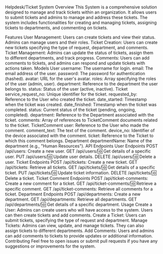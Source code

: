 Helpdesk/Ticket System
Overview
This System is a comprehensive solution designed to manage and track tickets within an organization. It allows users to submit tickets and admins to manage and address these tickets. The system includes functionalities for creating and managing tickets, assigning tickets to departments, and commenting on tickets.




Features
User Management: Users can create tickets and view their status. Admins can manage users and their roles.
Ticket Creation: Users can create new tickets specifying the type of request, department, and comments.
Ticket Management: Admins can update the status of tickets, assign them to different departments, and track progress.
Comments: Users can add comments to tickets, and admins can respond and update tickets with actions taken.
Models
User
username: The username for login.
email: The email address of the user.
password: The password for authentication (hashed).
avatar: URL for the user's avatar.
roles: Array specifying the roles of the user (admin, user).
department: Reference to the department the user belongs to.
status: Status of the user (active, inactive).
Ticket
service_request_no: Unique identifier for the ticket.
requested_by: Reference to the User who created the ticket.
date_started: Timestamp when the ticket was created.
date_finished: Timestamp when the ticket was completed.
status: Current status of the ticket (pending, ongoing, completed).
department: Reference to the Department associated with the ticket.
comments: Array of references to TicketComment documents related to the ticket.
TicketComment
user: Reference to the User who made the comment.
comment_text: The text of the comment.
device_no: Identifier of the device associated with the comment.
ticket: Reference to the Ticket to which this comment belongs.
Department
departmentName: Name of the department (e.g., "Human Resources").
API Endpoints
User Endpoints
POST /api/users: Create a new user.
GET /api/users/:id: Get details of a specific user.
PUT /api/users/:id: Update user details.
DELETE /api/users/:id: Delete a user.
Ticket Endpoints
POST /api/tickets: Create a new ticket.
GET /api/tickets: Retrieve all tickets.
GET /api/tickets/:id: Get details of a specific ticket.
PUT /api/tickets/:id: Update ticket information.
DELETE /api/tickets/:id: Delete a ticket.
Ticket Comment Endpoints
POST /api/ticket-comments: Create a new comment for a ticket.
GET /api/ticket-comments/:id: Retrieve a specific comment.
GET /api/ticket-comments: Retrieve all comments for a ticket.
Department Endpoints
POST /api/departments: Create a new department.
GET /api/departments: Retrieve all departments.
GET /api/departments/:id: Get details of a specific department.
Usage
Create a User: Admins can create users who will have access to the system. Users can then create tickets and add comments.
Create a Ticket: Users can submit tickets, specifying the type of request and department.
Manage Tickets: Admins can view, update, and manage tickets. They can also assign tickets to different departments.
Add Comments: Users and admins can add comments to tickets to provide updates or additional information.
Contributing
Feel free to open issues or submit pull requests if you have any suggestions or improvements for the system.

